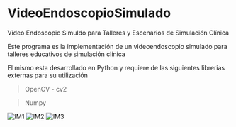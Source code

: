 # VideoEndoscopioSimulado

Video Endoscopio Simuldo para Talleres y Escenarios de Simulación Clínica

Este programa es la implementación de un videoendoscopio simulado para talleres educativos de simulación clínica

El mismo esta desarrollado en Python y requiere de las siguientes librerias externas para su utilización

>OpenCV - cv2

>Numpy

![IM1](https://user-images.githubusercontent.com/68918444/214310299-2e97e96e-ed96-4b3d-9812-621153ccf078.jpg)
![IM2](https://user-images.githubusercontent.com/68918444/214310313-0e3e80e7-463d-4cf4-be14-d6aa4ebd1088.jpg)
![IM3](https://user-images.githubusercontent.com/68918444/214310319-d2fd3b04-980f-4822-9b44-d918165c8f28.jpg)



